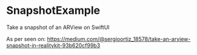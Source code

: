# SnapshotExample
Take a snapshot of an ARView on SwiftUI

As per seen on: https://medium.com/@sergioortiz_18578/take-an-arview-snapshot-in-realitykit-93b620cf99b3
